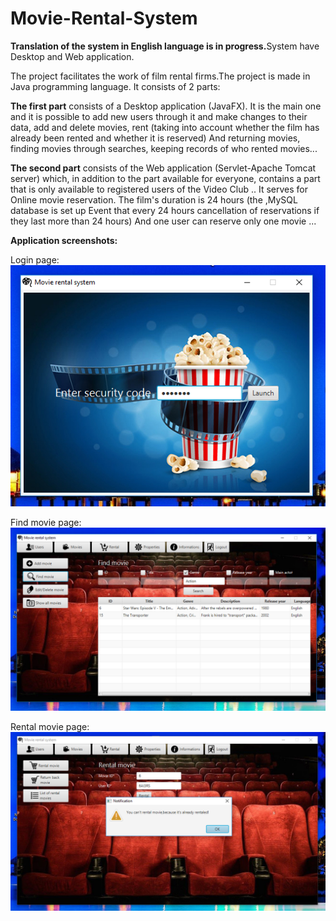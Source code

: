 # Movie-Rental-System
<b>Translation of the system in English language is in progress.</b>System have Desktop and Web application.

The project facilitates the work of film rental firms.The project is made in Java programming language. It consists of 2 parts:

<b>The first part</b> consists of a Desktop application (JavaFX). It is the main one and it is possible to add new users through it and make changes to their data, add and delete movies, rent (taking into account whether the film has already been rented and whether it is reserved) And returning movies, finding movies through searches, keeping records of who rented movies...

<b>The second part</b> consists of the Web application (Servlet-Apache Tomcat server) which, in addition to the part available for everyone, contains a part that is only available to registered users of the Video Club .. It serves for Online movie reservation. The film's duration is 24 hours (the ,MySQL database is set up Event that every 24 hours cancellation of reservations if they last more than 24 hours) And one user can reserve only one movie ...

<b>Application screenshots:</b>


Login page:<br>
<img src="https://raw.githubusercontent.com/kovacevic-marko/Movie-Rental-System/master/Screenshots/DesktopLogin.png" />


Find movie page:<br>
<img src="https://raw.githubusercontent.com/kovacevic-marko/Movie-Rental-System/master/Screenshots/Desktop1.png" />

Rental movie page:<br>
<img src="https://raw.githubusercontent.com/kovacevic-marko/Movie-Rental-System/master/Screenshots/Desktop2.png" />
